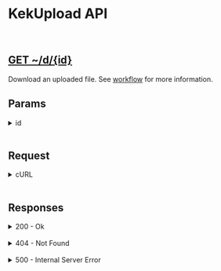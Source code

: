 # KekUpload API

<br>

<h2><a href="#">GET ~/d/{id}</a></h2>

Download an uploaded file. See [workflow](../workflow) for more information.


## Params

<details>
<summary>id</summary>

The id which you get from the [finish](finish) route. See [workflow](../workflow) for more information.

</details>

<br>


## Request

<details>
<summary>cURL</summary>

```sh
curl --request POST \
    --data ""
    --url ~/d/{id}
```
</details>

<br>


## Responses

<details>
<summary>200 - Ok</summary>

Returns the actual file content.

</details>

<br>

<details>
<summary>404 - Not Found</summary>

```json
{
    "generic": "NOT_FOUND",
    "field": "ID",
    "error": "File with id not found"
}
```

</details>

<br>

<details>
<summary>500 - Internal Server Error</summary>

```json
{
    "generic": "FS_OPEN",
    "field": "FILE",
    "error": "Error while opening file: {error}"
}
```

```json
{
    "generic": "DB_QUERY",
    "field": "QUERY",
    "error": "Error while selecting files: {error}"
}
```

</details>